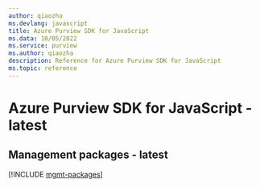```yaml
---
author: qiaozha
ms.devlang: javascript
title: Azure Purview SDK for JavaScript
ms.data: 10/05/2022
ms.service: purview
ms.author: qiaozha
description: Reference for Azure Purview SDK for JavaScript
ms.topic: reference
---
```

# Azure Purview SDK for JavaScript - latest

## Management packages - latest
[!INCLUDE [mgmt-packages](purview-mgmt-index.md)]